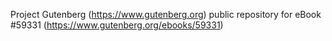 Project Gutenberg (https://www.gutenberg.org) public repository for
eBook #59331 (https://www.gutenberg.org/ebooks/59331)
